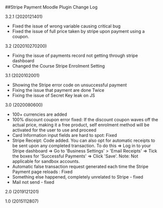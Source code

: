 ##Stripe Payment Moodle Plugin Change Log

3.2.1 (2020121401)
 * Fixed the issue of wrong variable causing critical bug
 * Fixed the issue of full price taken by stripe upon payment using a coupon.

3.2 (202010270200)
 * Fixing the issue of payments record not getting through stripe dashboard
 * Changed the Course Stripe Enrolment Setting 

3.1 (2020102001)
 * Showing the Stripe error code on unsuccessful payment
 * Fixing the issue that payment are done Twice
 * Fixing the issue of Secret Key leak on JS

3.0 (2020080600)
 * 100+ currencies are added
 * 100% discount coupon error fixed: If the discount coupon waves off the actual price, making it a free product, self enrolment method will be activated for the user to use and proceed
 * Card Information input fields are hard to spot: Fixed
 * Stripe Receipt: Code added. You can also opt for automatic receipts to be sent upon any completed transaction. To do this => Log in to your Stripe dashboard => Go to 'Business Settings' > 'Email Receipts' => Tick the boxes for 'Successful Payments' => Click 'Save'. Note: Not applicable for sandbox accounts.
 * Automatic false transaction request generated each time the Stripe Payment page reloads : Fixed
 * Something else happened, completely unrelated to Stripe - fixed
 * Mail not send - fixed

2.0 (2019121201)

1.0 (2015112807)
